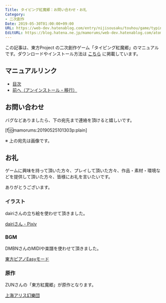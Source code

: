 ```yaml
---
Title: タイピング紅魔郷：お問い合わせ・お礼
Category:
- 二次創作
Date: 2019-05-30T01:00:00+09:00
URL: https://web-dev.hatenablog.com/entry/nijisousaku/touhou/game/typing/koumakyou/manual/inquiry-and-thanks
EditURL: https://blog.hatena.ne.jp/mamorums/web-dev.hatenablog.com/atom/entry/17680117127165842604
---
```


この記事は、東方Project の二次創作ゲーム「タイピング紅魔郷」のマニュアルです。ダウンロードやインストール方法は [こちら](/entry/nijisousaku/touhou/game/typing/koumakyou/manual/install-and-start) に掲載しています。


## マニュアルリンク
- [目次](/entry/nijisousaku/touhou/game/typing/koumakyou/manual/table-of-contents)
- [前へ（アンインストール・移行）](/entry/nijisousaku/touhou/game/typing/koumakyou/manual/uninstall-and-data-migration)


## お問い合わせ
バグなどありましたら、下の宛先まで連絡を頂けると嬉しいです。

[f:id:mamorums:20190525101303p:plain]

※ 上の宛先は画像です。


## お礼
ゲームに興味を持って頂いた方々、プレイして頂いた方々、作品・素材・環境などを提供して頂いた方々、皆様にお礼を言いたいです。

ありがとうございます。

### イラスト
dairiさんの立ち絵を使わせて頂きました。

[dairiさん - Pixiv](https://www.pixiv.net/member.php?id=4920496)

### BGM
DMBNさんのMIDIや楽譜を使わせて頂きました。

[東方ピアノEasyモード](http://easypianoscore.jp/)

### 原作
ZUNさんの「東方紅魔郷」が原作となります。

[上海アリス幻樂団](https://www16.big.or.jp/~zun/)
